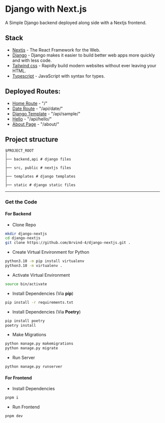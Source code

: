 # Django with Next.js

A Simple Django backend deployed along side with a Nextjs frontend.

## Stack

- [Nextjs](https://reactjs.org/) - The React Framework for the Web.
- [Django](https://www.djangoproject.com/) - Django makes it easier to build better web apps more quickly and with less code.
- [Tailwind css](https://vitejs.dev/) - Rapidly build modern websites without ever leaving your HTML.
- [Typescript](https://www.typescriptlang.org/) - JavaScript with syntax for types.

## Deployed Routes:
- [Home Route](https://django-and-nextjs.vercel.app/) - "/"
- [Date Route](https://django-and-nextjs.vercel.app/api/date/) - "/api/date/"
- [Django Template](https://django-and-nextjs.vercel.app/api/sample/) - "/api/sample/"
- [Hello](https://django-and-nextjs.vercel.app/api/hello/) - "/api/hello/"
- [About Page](https://django-and-nextjs.vercel.app/about/) - "/about/"

## Project structure

```
$PROJECT_ROOT
│   
├── backend,api # django files
│   
├── src, public # nextjs files
│   
├── templates # django templates
│   
├── static # django static files
```
---

### Get the Code

#### For Backend

- Clone Repo

```bash
mkdir django-nextjs
cd django-nextjs
git clone https://github.com/Arvind-4/django-nextjs.git .
```
- Create Virtual Environment for Python

```bash
python3.10 -m pip install virtualenv
python3.10 -m virtualenv .
```

- Activate Virtual Environment

```bash
source bin/activate
```

- Install Dependencies (Via **pip**)

```bash
pip install -r requirements.txt
```

- Install Dependencies (Via **Poetry**)

```bash
pip install poetry
poetry install
```

- Make Migrations

```bash
python manage.py makemigrations
python manage.py migrate
```
- Run Server

```bash
python manage.py runserver
```

####  For Frontend

- Install Dependencies

```bash
pnpm i
```
- Run Frontend

```bash
pnpm dev
```
